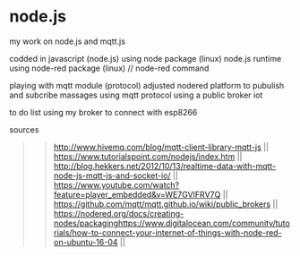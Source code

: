 # node.js
my work on node.js and mqtt.js 


codded in javascript (node.js)
using node package (linux) node.js runtime 
using node-red package (linux) // node-red command 

playing with mqtt module (protocol)
adjusted nodered platform to pubulish and subcribe massages using mqtt protocol 
using a public broker iot 

to do list 
using my broker 
to connect with esp8266

sources 
>> http://www.hivemq.com/blog/mqtt-client-library-mqtt-js ||
>> https://www.tutorialspoint.com/nodejs/index.htm     ||
>> http://blog.hekkers.net/2012/10/13/realtime-data-with-mqtt-node-js-mqtt-js-and-socket-io/   ||
>> https://www.youtube.com/watch?feature=player_embedded&v=WE7GVIFRV7Q     ||
>> https://github.com/mqtt/mqtt.github.io/wiki/public_brokers           ||
>> https://nodered.org/docs/creating-nodes/packaginghttps://www.digitalocean.com/community/tutorials/how-to-connect-your-internet-of-things-with-node-red-on-ubuntu-16-04     ||

